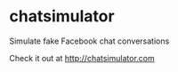 # chatsimulator
Simulate fake Facebook chat conversations

Check it out at http://chatsimulator.com

